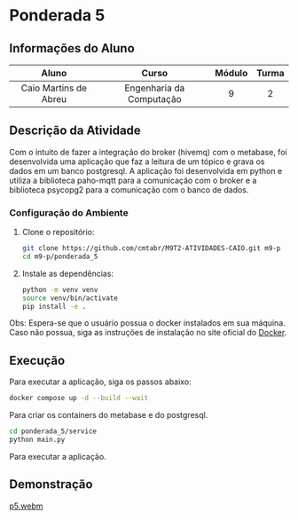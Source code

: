 # Ponderada 5

## Informações do Aluno  
Aluno | Curso | Módulo | Turma
:---: | :---: | :---: | :---:
Caio Martins de Abreu | Engenharia da Computação | 9 | 2

## Descrição da Atividade
Com o intuito de fazer a integração do broker (hivemq) com o metabase, foi desenvolvida uma aplicação que faz a leitura de um tópico e grava os dados em um banco postgresql. A aplicação foi desenvolvida em python e utiliza a biblioteca paho-mqtt para a comunicação com o broker e a biblioteca psycopg2 para a comunicação com o banco de dados.

### Configuração do Ambiente

1. Clone o repositório:

    ```bash
    git clone https://github.com/cmtabr/M9T2-ATIVIDADES-CAIO.git m9-p
    cd m9-p/ponderada_5
    ```

2. Instale as dependências:

    ```bash
    python -m venv venv
    source venv/bin/activate
    pip install -e .
    ```

Obs: Espera-se que o usuário possua o docker instalados em sua máquina. Caso não possua, siga as instruções de instalação no site oficial do [Docker](https://docs.docker.com/get-docker/).

## Execução
Para executar a aplicação, siga os passos abaixo:

```bash
docker compose up -d --build --wait
```
Para criar os containers do metabase e do postgresql.

```bash
cd ponderada_5/service 
python main.py
```
Para executar a aplicação.

## Demonstração

[p5.webm](https://github.com/cmtabr/M9T2-ATIVIDADES-CAIO/assets/99201276/1aab4638-37a4-4116-8703-f218758951e4)
